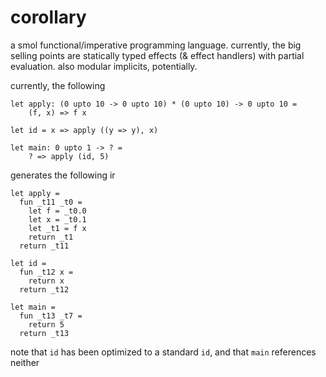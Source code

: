 # corollary

a smol functional/imperative programming language. currently, the big selling
points are statically typed effects (& effect handlers) with partial evaluation.
also modular implicits, potentially.

currently, the following

    let apply: (0 upto 10 -> 0 upto 10) * (0 upto 10) -> 0 upto 10 =
        (f, x) => f x
    
    let id = x => apply ((y => y), x)

    let main: 0 upto 1 -> ? =
        ? => apply (id, 5)

generates the following ir

    let apply =
      fun _t11 _t0 =
        let f = _t0.0
        let x = _t0.1
        let _t1 = f x
        return _t1
      return _t11

    let id =
      fun _t12 x =
        return x
      return _t12

    let main =
      fun _t13 _t7 =
        return 5
      return _t13

note that `id` has been optimized to a standard `id`, and that `main` references
neither
